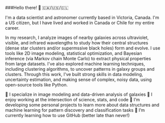 ###Hello there! :wave:
:canada:/:us:/:chile:

I'm a data scientist and astronomer currently based in Victoria, Canada. I'm a US citizen, but I have lived and worked in Canada or Chile for my entire career.

In my research, I analyze images of nearby galaxies across ultraviolet, visible, and infrared wavelengths to study how their central structures (dense star clusters and/or supermssive black holes) form and evolve. I use tools like 2D image modeling, statistical optimization, and Bayesian inference (via Markov chain Monte Carlo) to extract physical properties from large datasets. I've also explored machine learning techniques, including clustering algorithms, to uncover patterns in galaxy groups and clusters. Through this work, I've built strong skills in data modeling, uncertainty estimation, and making sense of complex, noisy data, using open-source tools like Python.

🔭 I specialize in image modeling and data-driven analysis of galaxies
🧠 I enjoy working at the intersection of science, stats, and code
🌱 I’m developing some personal projects to learn more about data structures and machine learning for pattern discovery and classification tasks
🌱 I’m currently learning how to use GitHub (better late than never!)

<!--
**cspengler/cspengler** is a ✨ _special_ ✨ repository because its `README.md` (this file) appears on your GitHub profile.

Here are some ideas to get you started:

- 🔭 I’m currently working on ...
- 🌱 I’m currently learning ...
- 👯 I’m looking to collaborate on ...
- 🤔 I’m looking for help with ...
- 💬 Ask me about ...
- 📫 How to reach me: ...
- 😄 Pronouns: ...
- ⚡ Fun fact: ...
-->
